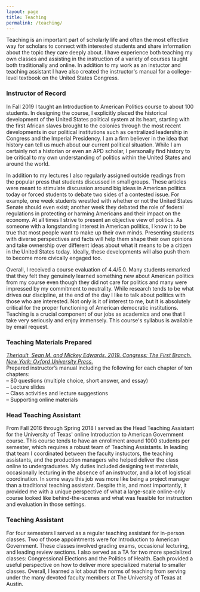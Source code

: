 ```yaml
---
layout: page
title: Teaching
permalink: /teaching/
---
```

Teaching is an important part of scholarly life and often the most effective way for scholars to connect with interested students and share information about the topic they care deeply about. I have experience both teaching my own classes and assisting in the instruction of a variety of courses taught both traditionally and online. In addition to my work as an instuctor and teaching assistant I have also created the instructor's manual for a college-level textbook on the United States Congress.

### Instructor of Record<br>
In Fall 2019 I taught an Introduction to American Politics course to about 100 students. In designing the course, I explicitly placed the historical development of the United States political system at its heart, starting with the first African slaves brought to the colonies through the most recent developments in our political institutions such as centralized leadership in Congress and the Imperial Presidency. I am a firm believer in the idea that history can tell us much about our current political situation. While I am certainly not a historian or even an APD scholar, I personally find history to be critical to my own understanding of politics within the United States and around the world.

In addition to my lectures I also regularly assigned outside readings from the popular press that students discussed in small groups. These articles were meant to stimulate discussion around big ideas in American politics today or forced students to debate two sides of a contested issue. For example, one week students wrestled with whether or not the United States Senate should even exist; another week they debated the role of federal regulations in protecting or harming Americans and their impact on the economy. At all times I strive to present an objective view of politics. As someone with a longstanding interest in American politics, I know it to be true that most people want to make up their own minds. Presenting students with diverse perspectives and facts will help them shape their own opinions and take ownership over different ideas about what it means to be a citizen in the United States today. Ideally, these developments will also push them to become more civically engaged too.

Overall, I received a course evaluation of 4.4/5.0. Many students remarked that they felt they genuinely learned something new about American politics from my course even though they did not care for politics and many were impressed by my commitment to neutrality. While research tends to be what drives our discipline, at the end of the day I like to talk about politics with those who are interested. Not only is it of interest to me, but it is absolutely critical for the proper functioning of American democratic institutions. Teaching is a crucial component of our jobs as academics and one that I take very seriously and enjoy immensely. This course's syllabus is available by email request.

### Teaching Materials Prepared<br>
*[Theriault, Sean M. and Mickey Edwards. 2019. Congress: The First Branch. New York: Oxford University Press.](https://global.oup.com/ushe/product/congress-9780199811304?cc=us&lang=en&)*<br>
Prepared instructor’s manual including the following for each chapter of ten chapters:<br>
– 80 questions (multiple choice, short answer, and essay)<br>
– Lecture slides<br>
– Class activities and lecture suggestions<br>
– Supporting online materials<br>

### Head Teaching Assistant <br>
From Fall 2016 through Spring 2018 I served as the Head Teaching Assistant for the University of Texas' online Introduction to American Government course. This course tends to have an enrollment around 1000 students per semester, which requires a robust team of Teaching Assistants. In leading that team I coordinated between the faculty instuctors, the teaching assistants, and the production managers who helped deliver the class online to undergraduates. My duties included designing test materials, occasionally lecturing in the absence of an instructor, and a lot of logistical coordination. In some ways this job was more like being a project manager than a traditional teaching assistant. Despite this, and most importantly, it provided me with a unique perspective of what a large-scale online-only course looked like behind-the-scenes and what was feasible for instruction and evaluation in those settings.

### Teaching Assistant <br>
For four semesters I served as a regular teaching assistant for in-person classes. Two of those appointments were for Introduction to American Government. These classes involved grading exams, occasional lecturing, and leading review sections. I also served as a TA for two more specialized classes: Congressional Elections and the Politics of Health. Each provided a useful perspective on how to deliver more specialized material to smaller classes. Overall, I learned a lot about the norms of teaching from serving under the many devoted faculty members at The University of Texas at Austin.
